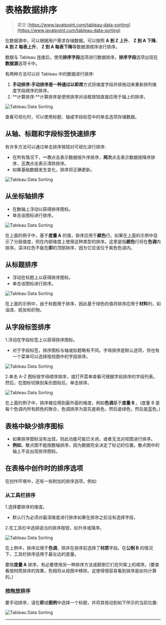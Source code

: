 # 表格数据排序

> 原文:[https://www.javatpoint.com/tableau-data-sorting](https://www.javatpoint.com/tableau-data-sorting)

在数据源中，可以根据用户需求存储数据。可以按照 **A 到 Z 上升**、 **Z 到 A 下降**、 **A 到 Z 每表上升**、 **Z 到 A 每表下降**等数据源顺序进行排序。

数据与 Tableau 连接后，使用**排序字段**选项进行数据排序。**排序字段**选项出现在**数据源**选项卡中。

有两种方法可以对 Tableau 中的数据进行排序:

1.  **手动排序:**手动排序是一种通过以**即席**方式将维度字段并排拖动来重新排列维度字段顺序的排序。
2.  **计算排序:**计算排序是使用排序对话框按钮直接应用于轴上的排序。

![Tableau Data Sorting](../Images/fb0f7ed7af94a7c87b159948e7ec9791.png)

查看可视化时，可以使用标题、轴或字段标签中的单击选项存储数据。

## 从轴、标题和字段标签快速排序

有许多方法可以通过单击排序按钮对可视化进行排序:

*   在所有情况下，**一次**点击表示数据按升序排序，**两次**点击表示数据按降序排序，**三次**点击表示清除排序。
*   如果基础数据发生变化，排序将正确更新。

![Tableau Data Sorting](../Images/3c61fed8348d1c037b9cffd5468721de.png)

## 从坐标轴排序

*   在数轴上浮动以获得排序图标。
*   单击该图标进行排序。

![Tableau Data Sorting](../Images/8a84c931d3c9f6e669e5eef31286342f.png)

在上面的例子中，基于**度量 A** 的值，排序应用于**颜色**行。如果在上面的示例中显示了分层维度，则在内部维度上使用这种类型的排序。这里是指**颜色**行将在**色调**内排序。深洋红色不能在**即**的顶部排序，因为它应该位于紫色色调内。

## 从标题排序

*   浮动在标题上以获得排序图标。
*   单击该图标进行排序。

![Tableau Data Sorting](../Images/b1bfd53fc83900e6076dc23cb747f0dd.png)

在上面的示例中，由于标题用于排序，因此基于绿色的值将排序应用于**材料**列，如油漆、纸张和织物。

## 从字段标签排序

1.浮动在字段标签上以获得排序图标。

*   对于字段标签，排序图标与轴或标题略有不同。字母排序是默认选项，但也有一个菜单可以选择按视图中的字段排序。

![Tableau Data Sorting](../Images/4905538e8f58fffda74b236a8c153b2f.png)

2.单击 A-Z 图标按字母顺序排序，或打开菜单查看可根据字段排序的字段列表。然后，在图标切换到条形图标后，单击排序。

![Tableau Data Sorting](../Images/821cba2d16c10ccd11c6b7c2bad3725a.png)

在上面的例子中，排序被应用到最外面的维度，例如**色调**基于**度量 B** 。(度量 B 是每个色调内所有颜色的聚合，色调排序为首先是紫色，然后是绿色，然后是蓝色。)

## 表格中缺少排序图标

*   如果排序图标没有出现，则此功能可能已关闭，或者无法对视图进行排序。
*   **例如**，散点图不能按数轴排序，因为数据完全决定了标记的位置。散点图中的轴上不会出现排序图标。

## 在表格中创作时的排序选项

在创作环境中，还有一些附加的排序选项，例如:

### 从工具栏排序

1.选择要排序的维度。

*   默认行为必须对最深维度进行排序如果在排序之前没有选择字段，

2.在工具栏中选择适当的排序按钮，如升序或降序。

![Tableau Data Sorting](../Images/f58ba00bed2b6f718d4a61973ae614c3.png)

在上例中，排序应用于**色调**，除非在排序前选择了**材质**字段。在**公制 B** 的情况下，工具栏排序适用于最左边的度量。

要按**度量 A** 排序，有必要使用另一种排序方法或颠倒它们在列架上的顺序。(要查看按材质排序的效果，色相将从视图中移除。这使得很容易看到排序是如何计算的。)

### 按拖放排序

要手动排序，请在**即**或**图例**中选择一个标题，并将其拖动到如下所示的当前位置:

![Tableau Data Sorting](../Images/746e4dbaab401a181bedce325b63bb7d.png)

* * *